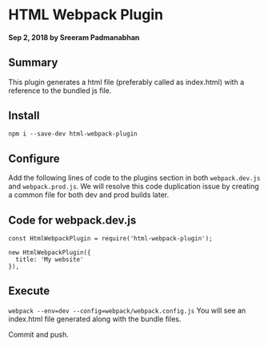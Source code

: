# HTML Webpack Plugin

#### Sep 2, 2018 by Sreeram Padmanabhan

## Summary

This plugin generates a html file (preferably called as index.html) with a reference to the bundled js file.

## Install

`npm i --save-dev html-webpack-plugin`

## Configure

Add the following lines of code to the plugins section in both `webpack.dev.js` and `webpack.prod.js`. We will resolve this code duplication issue by creating a common file for both dev and prod builds later.

## Code for webpack.dev.js

    const HtmlWebpackPlugin = require('html-webpack-plugin');

    new HtmlWebpackPlugin({
      title: 'My website'
    }),

## Execute
`webpack --env=dev --config=webpack/webpack.config.js`
You will see an index.html file generated along with the bundle files.

Commit and push.
